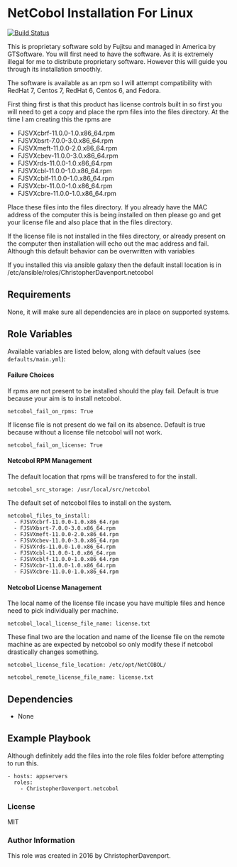 # NetCobol Installation For Linux

[![Build Status](https://travis-ci.org/ChristopherDavenport/ansible-role-netcobol.svg?branch=master)](https://travis-ci.org/ChristopherDavenport/ansible-role-netcobol)

This is proprietary software sold by Fujitsu and managed in America by
GTSoftware. You will first need to have the software. As it is extremely
illegal for me to distribute proprietary software. However this will
guide you through its installation smoothly.

The software is available as an rpm so I will attempt compatibility with
RedHat 7, Centos 7, RedHat 6, Centos 6, and Fedora.

First thing first is that this product has license controls built in
so first you will need to get a copy and place the rpm files into the
files directory. At the time I am creating this the rpms are
-   FJSVXcbrf-11.0.0-1.0.x86_64.rpm
-   FJSVXbsrt-7.0.0-3.0.x86_64.rpm   
-   FJSVXmeft-11.0.0-2.0.x86_64.rpm
-   FJSVXcbev-11.0.0-3.0.x86_64.rpm  
-   FJSVXrds-11.0.0-1.0.x86_64.rpm
-   FJSVXcbl-11.0.0-1.0.x86_64.rpm   
-   FJSVXcblf-11.0.0-1.0.x86_64.rpm  
-   FJSVXcbr-11.0.0-1.0.x86_64.rpm   
-   FJSVXcbre-11.0.0-1.0.x86_64.rpm

Place these files into the files directory. If you already have the MAC address
of the computer this is being installed on then please go and get your license
file and also place that in the files directory.

If the license file is not installed in the files directory, or already present
on the computer then installation will echo out the mac address and fail.
Although this default behavior can be overwritten with variables

If you installed this via ansible galaxy then the default install location is
in /etc/ansible/roles/ChristopherDavenport.netcobol

## Requirements

None, it will make sure all dependencies are in place on
supported systems.

## Role Variables

Available variables are listed below, along with default values
(see ```defaults/main.yml```):

#### Failure Choices

If rpms are not present to be installed should the play fail. Default
is true because your aim is to install netcobol.

```
netcobol_fail_on_rpms: True
```

If license file is not present do we fail on its absence. Default is true
because without a license file netcobol will not work.

```
netcobol_fail_on_license: True
```

#### Netcobol RPM Management

The default location that rpms will be transfered to for the install.

```
netcobol_src_storage: /usr/local/src/netcobol
```

The default set of netcobol files to install on the system.

```
netcobol_files_to_install:
  - FJSVXcbrf-11.0.0-1.0.x86_64.rpm
  - FJSVXbsrt-7.0.0-3.0.x86_64.rpm
  - FJSVXmeft-11.0.0-2.0.x86_64.rpm
  - FJSVXcbev-11.0.0-3.0.x86_64.rpm
  - FJSVXrds-11.0.0-1.0.x86_64.rpm
  - FJSVXcbl-11.0.0-1.0.x86_64.rpm
  - FJSVXcblf-11.0.0-1.0.x86_64.rpm
  - FJSVXcbr-11.0.0-1.0.x86_64.rpm
  - FJSVXcbre-11.0.0-1.0.x86_64.rpm
```

#### Netcobol License Management

The local name of the license file incase you have multiple files and hence need
to pick individually per machine.

```
netcobol_local_license_file_name: license.txt
```

These final two are the location and name of the license file on the remote
machine as are expected by netcobol so only modify these if netcobol
drastically changes something.

```
netcobol_license_file_location: /etc/opt/NetCOBOL/
```

```
netcobol_remote_license_file_name: license.txt
```

## Dependencies

-   None

## Example Playbook

Although definitely add the files into the role files folder before attempting
to run this.

```
- hosts: appservers
  roles:
    - ChristopherDavenport.netcobol
```

### License

MIT

### Author Information

This role was created in 2016 by ChristopherDavenport.
